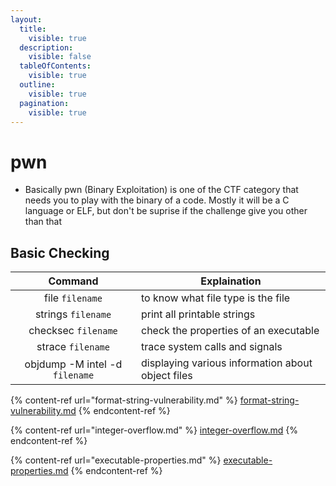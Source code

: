 ```yaml
---
layout:
  title:
    visible: true
  description:
    visible: false
  tableOfContents:
    visible: true
  outline:
    visible: true
  pagination:
    visible: true
---
```


# pwn

* Basically pwn (Binary Exploitation) is one of the CTF category that needs you to play with the binary of a code. Mostly it will be a C language or ELF, but don't be suprise if the challenge give you other than that

## Basic Checking

|             Command            | Explaination                                      |
| :----------------------------: | ------------------------------------------------- |
|         file `filename`        | to know what file type is the file                |
|       strings `filename`       | print all printable strings                       |
|       checksec `filename`      | check the properties of an executable             |
|        strace `filename`       | trace system calls and signals                    |
| objdump -M intel -d `filename` | displaying various information about object files |

{% content-ref url="format-string-vulnerability.md" %}
[format-string-vulnerability.md](format-string-vulnerability.md)
{% endcontent-ref %}

{% content-ref url="integer-overflow.md" %}
[integer-overflow.md](integer-overflow.md)
{% endcontent-ref %}

{% content-ref url="executable-properties.md" %}
[executable-properties.md](executable-properties.md)
{% endcontent-ref %}
